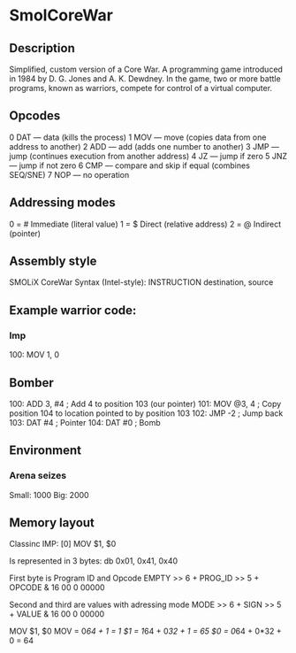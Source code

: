 # SmolCoreWar

## Description
Simplified, custom version of a Core War. A programming game introduced in 1984 by D. G. Jones and A. K. Dewdney. In the game, two or more battle programs, known as warriors, compete for control of a virtual computer.

## Opcodes

0 DAT — data (kills the process)
1 MOV — move (copies data from one address to another)
2 ADD — add (adds one number to another)
3 JMP — jump (continues execution from another address)
4 JZ  — jump if zero
5 JNZ — jump if not zero
6 CMP — compare and skip if equal (combines SEQ/SNE)
7 NOP — no operation

## Addressing modes
0 = # Immediate  (literal value)
1 = $ Direct (relative address)
2 = @ Indirect (pointer)

## Assembly style
SMOLiX CoreWar Syntax (Intel-style):
INSTRUCTION destination, source

## Example warrior code:
### Imp
100: MOV 1, 0

## Bomber
100: ADD 3, #4      ; Add 4 to position 103 (our pointer)
101: MOV @3, 4      ; Copy position 104 to location pointed to by position 103
102: JMP -2         ; Jump back
103: DAT #4         ; Pointer
104: DAT #0         ; Bomb

## Environment

### Arena seizes
Small: 1000
Big: 2000

## Memory layout
Classinc IMP:
[0] MOV $1, $0

Is represented in 3 bytes:
db 0x01, 0x41, 0x40

First byte is Program ID and Opcode
EMPTY >> 6 + PROG_ID >> 5 + OPCODE & 16
00 0 00000

Second and third are values with adressing mode
MODE >> 6 + SIGN >> 5 + VALUE & 16
00 0 00000

MOV $1, $0
MOV = 0*64 + 1 = 1
$1 = 1*64 + 0*32 + 1 = 65
$0 = 0*64 + 0*32 + 0 = 64

